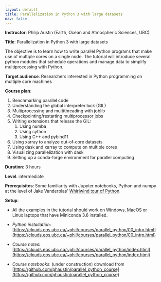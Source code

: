 ```yaml
---
layout: default
title: Parallelization in Python 3 with large datasets
nav: false
---
```


**Instructor**: Philip Austin (Earth, Ocean and Atmospheric Sciences, UBC)

**Title**: Parallelization in Python 3 with large datasets

The objective is to learn how to write parallel Python programs that make use of multiple cores on a
single node. The tutorial will introduce several python modules that schedule operations and manage data
to simplify multiprocessing with Python.

**Target audience**: Researchers interested in Python programming on multiple core machines

**Course plan**:

1. Benchmarking parallel code
1. Understanding the global interpreter lock (GIL)
1. Multiprocessing and multithreading with joblib
1. Checkpointing/restarting multiprocessor jobs
1. Writing extensions that release the GIL:
   1.  Using numba
   1.  Using cython
   1.  Using C++ and pybind11
1. Using xarray to analyze out-of-core datasets
1. Using dask and xarray to compute on multiple cores
1. Visualizing parallelization with dask
1. Setting up a conda-forge environment for parallel computing

**Duration**: 3 hours

**Level**: intermediate

**Prerequisites**: Some familiarity with Jupyter notebooks, Python and numpy at the level of Jake
Vanderplas' [Whirlwind tour of Python](https://github.com/jakevdp/WhirlwindTourOfPython).


**Setup**:

- All the examples in the tutorial should work on Windows, MacOS or Linux laptops that have Miniconda 3.6 installed.

- *Python installation*: [https://clouds.eos.ubc.ca/~phil/courses/parallel_python/00_intro.html](https://clouds.eos.ubc.ca/~phil/courses/parallel_python/00_intro.html)

- *Course notes*: [https://clouds.eos.ubc.ca/~phil/courses/parallel_python/index.html](https://clouds.eos.ubc.ca/~phil/courses/parallel_python/index.html)

- *Course notebooks*: (under construction) download from [https://github.com/phaustin/parallel_python_course](https://github.com/phaustin/parallel_python_course)
